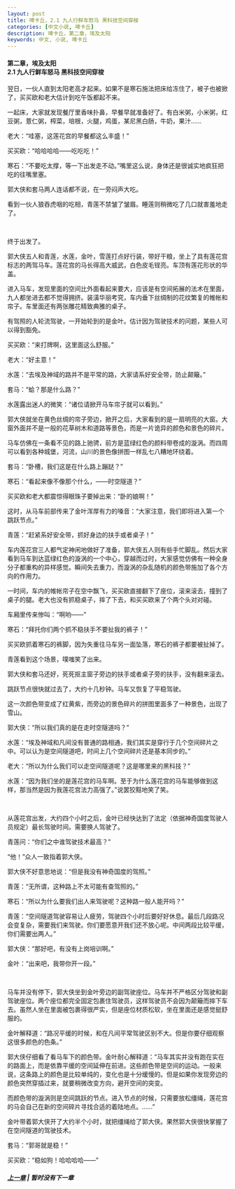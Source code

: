 ```yaml
---
layout: post
title: 啤卡丘，2.1 九人行鲜车怒马 黑科技空间穿梭
categories: [中文小说, 啤卡丘]
description: 啤卡丘，第二章，埃及太阳
keywords: 中文, 小说, 啤卡丘
---
```


#### 第二章，埃及太阳 <br> 2.1 九人行鲜车怒马 黑科技空间穿梭

翌日，一伙人直到太阳老高才起来。如果不是寒石施法把床给冻住了，被子也被掀了，买买欧和老大估计到吃午饭都起不来。

一起床，大家就发现餐厅里香味扑鼻，早餐早就准备好了。有白米粥，小米粥，红豆粥，薏仁粥，榨菜，培根，火腿，鸡蛋，某尼黑白肠，牛奶，果汁……

老大：“哇塞，这莲花宫的早餐都这么丰盛！”

买买欧：“哈哈哈哈——吃吃吃！”

寒石：“不要吃太撑，等一下出发走不动。”嘴里这么说，身体还是很诚实地疯狂把吃的往嘴里塞。

郭大侠和套马两人连话都不说，在一旁闷声大吃。

看到一伙人狼吞虎咽的吃相，青莲不禁皱了皱眉。睡莲则稍微吃了几口就害羞地走了。

<br>

终于出发了。

郭大侠五人和青莲，水莲，金叶，雪莲打点好行装，带好干粮，坐上了具有莲花宫标志的两驾马车。莲花宫的马长得高大威武，白色皮毛锃亮。车顶有莲花形状的华盖。

进入马车，发现里面的空间比外面看起来要大，应该是有空间拓展的法术在里面，九人都坐进去都不觉得拥挤。装潢华丽考究，车内垂下丝绸制的花纹繁复的帷帐和帘子。车里面还有两张雕花精致典雅的桌子。

有驾照的人轮流驾驶，一开始轮到的是金叶。估计因为驾驶技术的问题，某些人可以得到豁免。

买买欧：“来打牌啊，这里面这么舒服。”

老大：“好主意！”

水莲：“去埃及神域的路并不是平常的路，大家请系好安全带，防止颠簸。”

套马：“蛤？那是什么路？”

水莲露出迷人的微笑：“诸位请掀开马车帘子就可以看到。”

郭大侠就坐在黄色丝绸的帘子旁边，掀开之后，大家看到的是一扇明亮的大窗。大窗外面并不是一般的花草树木和道路等景色，而是一片诡异的颜色和景色的碎片。

马车仿佛在一条看不见的路上驰骋，前方是蓝绿红色的颜料带卷成的漩涡。而四周可以看到各种城堡，河流，山川的景色像拼图一样乱七八糟地环绕着。

套马：“卧槽，我们这是在什么路上蹦跶？”

寒石：“看起来像不像那个什么，——时空隧道？”

买买欧和老大都震惊得眼珠子要掉出来：“卧的娘啊！”

这时，从马车前部传来了金叶浑厚有力的嗓音：“大家注意，我们即将进入第一个跳跃节点。”

青莲：“赶紧系好安全带，抓好身边的扶手或者桌子！”

车内莲花宫三人都气定神闲地做好了准备，郭大侠五人则有些手忙脚乱。然后大家看到马车到达蓝绿红色的漩涡的一个中心，穿越而过时，大家感觉仿佛有一种全身分子都重构的异样感觉。瞬间失去重力，而漩涡的杂乱随机的颜色带施加了各个方向的作用力。

一时间，车内的帷帐帘子在空中飘飞，买买欧直接翻下了座位，滚来滚去，撞到了桌子的腿。老大也没有抓稳桌子，摔了下去，和买买欧来了个两个头对对碰。

车厢里传来惨叫：“啊哟——”

寒石：“拜托你们两个抓不稳扶手不要扯我的裤子！”

买买欧抓着寒石的裤脚，因为失重往马车另一面坠落，寒石的裤子都要被扯掉了。

青莲看到这个场景，噗嗤笑了出来。

郭大侠和套马还好，死死抠主窗子旁边的扶手或者桌子旁的扶手，没有翻来滚去。

跳跃节点很快就过去了，大约十几秒钟。马车又恢复了平稳驾驶。

这一次颜色带变成了红黄紫，而旁边的景色碎片的拼图里面多了一种景色，出现了雪山。

郭大侠：“所以我们真的是在走时空隧道吗？”

水莲：“埃及神域和凡间没有普通的路相通，我们其实是穿行于几个空间碎片之中。可以认为是空间隧道吧，时间上几个空间碎片还是基本同步的。”

老大：“所以为什么我们可以走空间隧道呢？这是哪里来的黑科技？”

水莲：“因为我们坐的是莲花宫的马车啊。至于为什么莲花宫的马车能够做到这样，那当然是因为我莲花宫法力高强了。”说罢狡黠地笑了笑。

<br>

从莲花宫出发，大约四个小时之后，金叶已经快达到了法定（依据神奇国度驾驶人员规定）最长驾驶时间。需要换人驾驶了。

青莲问：“你们之中谁驾驶技术最高？”

“他！”众人一致指着郭大侠。

郭大侠不好意思地说：“但是我没有神奇国度的驾照。”

青莲：“无所谓，这种路上不太可能有查驾照的。”

寒石：“所以为什么要我们出人来驾驶呢？这种路一般人能开吗？”

青莲：“空间隧道驾驶容易让人疲劳，驾驶四个小时后要好好休息。最后几段路况会变复杂，需要我们来驾驶。你们要愿意开我们还不放心呢。中间两段比较平缓，你们需要出两人。”

郭大侠：“那好吧，有没有上岗培训啊。”

金叶：“出来吧，我带你开一段。”

<br>

马车并没有停下，郭大侠坐到金叶旁边的副驾驶座位。马车并不严格区分驾驶和副驾驶座位。两个座位都完全固定包裹住驾驶员，这样驾驶员不会因为颠簸而摔下车去。虽然人坐在里面被包裹得很严实，但是座位材质松软，坐在里面还是感觉挺舒服的。

金叶解释道：“路况平缓的时候，和在凡间平常驾驶区别不大。但是你要仔细观察这很多颜色的色条。”

郭大侠仔细看了看马车下的颜色带。金叶耐心解释道：“马车其实并没有跑在实在的路面上，而是依靠平缓的空间延伸在前进。这些颜色带是空间的运动。一般来说，这条路上的颜色是比较单纯的，变化也是十分缓慢的。但是如果你发现旁边的颜色突然穿插过来，就要稍微改变方向，避开空间的突变。

而颜色带的漩涡则是空间跳跃的节点。进入节点的时候，只需要放松缰绳，莲花宫的马会自己在新的空间碎片寻找合适的着陆地点。……”

金叶带着郭大侠开了大约半个小时，就把缰绳给了郭大侠。果然郭大侠很快掌握了在空间隧道的驾驶技术。

套马：“郭哥就是稳！”

买买欧：“稳如狗！哈哈哈哈——”

##### [上一章](/2020/03/22/Pikaqiu-1-8/) | 暂时没有下一章